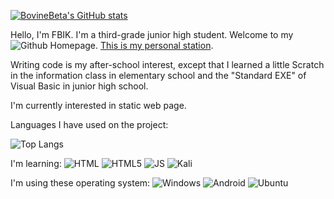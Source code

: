 [![BovineBeta's GitHub stats](https://github-readme-stats.vercel.app/api?username=BovineBeta&show_icons=true&theme=dark)](https://github.com/anuraghazra/github-readme-stats)

Hello, I'm FBIK. I'm a third-grade junior high student. Welcome to my ![Github](https://img.shields.io/badge/GitHub-100000?style=for-the-badge&logo=github&logoColor=white) Homepage. [This is my personal station](https://fbik.top).

Writing code is my after-school interest, except that I learned a little Scratch in the information class in elementary school and the "Standard EXE" of Visual Basic in junior high school.

I'm currently interested in static web page.

Languages I have used on the project:

![Top Langs](https://github-readme-stats.vercel.app/api/top-langs/?username=BovineBeta&show_icons=true&theme=dark)

I'm learning: ![HTML](https://img.shields.io/badge/HTML-239120?style=for-the-badge&logo=html5&logoColor=white) ![HTML5](https://img.shields.io/badge/HTML5-E34F26?style=for-the-badge&logo=html5&logoColor=white) ![JS](https://img.shields.io/badge/JavaScript-323330?style=for-the-badge&logo=javascript&logoColor=F7DF1E) ![Kali](https://img.shields.io/badge/Kali_Linux-557C94?style=for-the-badge&logo=kali-linux&logoColor=white)

I'm using these operating system: ![Windows](https://img.shields.io/badge/Windows-0078D6?style=for-the-badge&logo=windows&logoColor=white) ![Android](https://img.shields.io/badge/Android-3DDC84?style=for-the-badge&logo=android&logoColor=white) ![Ubuntu](https://img.shields.io/badge/Ubuntu-E95420?style=for-the-badge&logo=ubuntu&logoColor=white)
